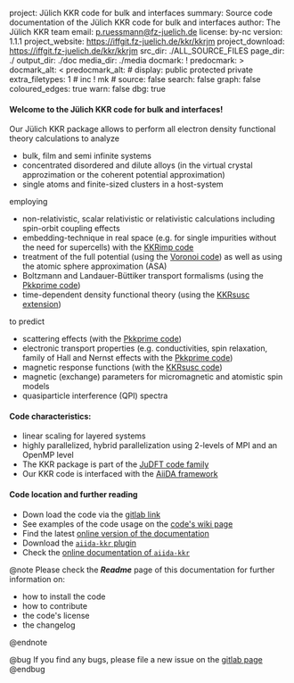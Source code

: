 project: Jülich KKR code for bulk and interfaces
summary: Source code documentation of the Jülich KKR code for bulk and interfaces
author: The Jülich KKR team
email: p.ruessmann@fz-juelich.de
license: by-nc
version: 1.1.1
project_website: https://iffgit.fz-juelich.de/kkr/kkrjm
project_download: https://iffgit.fz-juelich.de/kkr/kkrjm
src_dir: ./ALL_SOURCE_FILES
page_dir: ./
output_dir: ./doc
media_dir: ./media
docmark: !
predocmark: >
docmark_alt: <
predocmark_alt: #
display: public
         protected
         private
extra_filetypes: 1 #
		 inc !
		 mk #
source: false
search: false 
graph: false 
coloured_edges: true
warn: false 
dbg: true


#### Welcome to the Jülich KKR code for bulk and interfaces!

Our Jülich KKR package allows to perform all electron density functional theory calculations to analyze

* bulk, film and semi infinite systems
* concentrated disordered and dilute alloys (in the virtual crystal approzimation or the coherent potential approximation)
* single atoms and finite-sized clusters in a host-system

employing

* non-relativistic, scalar relativistic or relativistic calculations including spin-orbit coupling effects
* embedding-technique in real space (e.g. for single impurities without the need for supercells) with the [KKRimp code](https://iffgit.fz-juelich.de/kkr/kkrimp)
* treatment of the full potential (using the [Voronoi code](https://iffgit.fz-juelich.de/kkr/voronoi)) as well as using the atomic sphere approximation (ASA)
* Boltzmann and Landauer-Büttiker transport formalisms (using the [Pkkprime code](https://iffgit.fz-juelich.de/kkr/pkkr)) 
* time-dependent density functional theory (using the [KKRsusc extension](https://iffgit.fz-juelich.de/kkr/kkrsusc))

to predict

* scattering effects (with the [Pkkprime code](https://iffgit.fz-juelich.de/kkr/pkkr))
* electronic transport properties (e.g. conductivities, spin relaxation, family of Hall and Nernst effects with the [Pkkprime code](https://iffgit.fz-juelich.de/kkr/pkkr))
* magnetic response functions (with the [KKRsusc code](https://iffgit.fz-juelich.de/kkr/kkrsusc))
* magnetic (exchange) parameters for micromagnetic and atomistic spin models
* quasiparticle interference (QPI) spectra

#### Code characteristics:

* linear scaling for layered systems
* highly parallelized, hybrid parallelization using 2-levels of MPI and an OpenMP level
* The KKR package is part of the [JuDFT code family](http://www.judft.de/pm/index.php)
* Our KKR code is interfaced with the [AiiDA framework](http://www.aiida.net)


#### Code location and further reading
  * Down load the code via the [gitlab link](https://iffgit.fz-juelich.de/kkr/kkrjm)
  * See examples of the code usage on the [code's wiki page](https://iffwiki.fz-juelich.de/kkr/doku.php)
  * Find the latest [online version of the documentation](https://kkr.iffgit.fz-juelich.de/kkrjm)
  * Download the [`aiida-kkr` plugin](https://github.com/broeder-j/aiida-kkr)
  * Check the [online documentation of `aiida-kkr`](https://aiida-kkr.readthedocs.io)

@note
Please check the ***Readme*** page of this documentation for further information on:

  * how to install the code
  * how to contribute
  * the code's license
  * the changelog
  
@endnote

@bug
If you find any bugs, please file a new issue on the [gitlab page](https://iffgit.fz-juelich.de/kkr/kkrjm/issues)
@endbug

